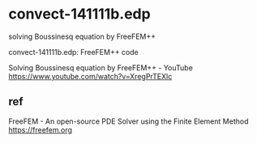 # convect-141111b.edp
solving Boussinesq equation by FreeFEM++

convect-141111b.edp: FreeFEM++ code

Solving Boussinesq equation by FreeFEM++ - YouTube
https://www.youtube.com/watch?v=XregPrTEXlc

## ref
FreeFEM - An open-source PDE Solver using the Finite Element Method
https://freefem.org


